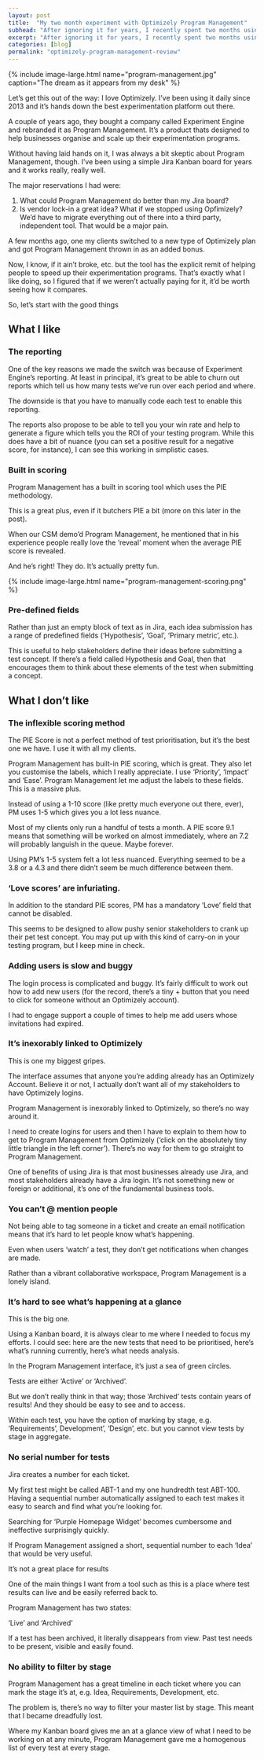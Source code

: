 ```yaml
---
layout: post
title:  "My two month experiment with Optimizely Program Management"
subhead: "After ignoring it for years, I recently spent two months using Optimizely’s experimentation program organisational tool. Instead of helping, it actually made things more difficult."
excerpt: "After ignoring it for years, I recently spent two months using Program Management, Optimizely’s experimentation program organisational tool. Instead of helping, it actually made things more difficult."
categories: [blog]
permalink: "optimizely-program-management-review"
---
```


{% include image-large.html name="program-management.jpg" caption="The dream as it appears from my desk" %}


Let’s get this out of the way: I love Optimizely. I’ve been using it daily since 2013 and it’s hands down the best experimentation platform out there. 

A couple of years ago, they bought a company called Experiment Engine and rebranded it as Program Management. It’s a product thats designed to help businesses organise and scale up their experimentation programs.

Without having laid hands on it, I was always a bit skeptic about Program Management, though. I’ve been using a simple Jira Kanban board for years and it works really, really well. 

The major reservations I had were:

1. What could Program Management do better than my Jira board?
2. Is vendor lock-in a great idea? What if we stopped using Opfimizely? We’d have to migrate everything out of there into a third party, independent tool. That would be a major pain. 

A few months ago, one my clients switched to a new type of Optimizely plan and got Program Management thrown in as an added bonus.

Now, I know, if it ain’t broke, etc. but the tool has the explicit remit of helping people to speed up their experimentation programs. That’s exactly what I like doing, so I figured that if we weren’t actually paying for it, it’d be worth seeing how it compares.

So, let’s start with the good things

## What I like

### The reporting 

One of the key reasons we made the switch was because of Experiment Engine’s reporting. At least in principal, it’s great to be able to churn out reports which tell us how many tests we’ve run over each period and where.

The downside is that you have to manually code each test to enable this reporting. 

The reports also propose to be able to tell you your win rate and help to generate a figure which tells you the ROI of your testing program. While this does have a bit of nuance (you can set a positive result for a negative score, for instance), I can see this working in simplistic cases.

### Built in scoring 

Program Management has a built in scoring tool which uses the PIE methodology.

This is a great plus, even if it butchers PIE a bit (more on this later in the post).

When our CSM demo’d Program Management, he mentioned that in his experience people really love the ‘reveal’ moment when the average PIE score is revealed. 

And he’s right! They do. It’s actually pretty fun.

{% include image-large.html name="program-management-scoring.png" %}

### Pre-defined fields

Rather than just an empty block of text as in Jira, each idea submission has a range of predefined fields (‘Hypothesis’, ‘Goal’, ‘Primary metric’, etc.).

This is useful to help stakeholders define their ideas before submitting a test concept. If there’s a field called Hypothesis and Goal, then that encourages them to think about these elements of the test when submitting a concept.


## What I don’t like

### The inflexible scoring method

The PIE Score is not a perfect method of test prioritisation, but it’s the best one we have. I use it with all my clients.

Program Management has built-in PIE scoring, which is great. They also let you customise the labels, which I really appreciate. I use ‘Priority’, ‘Impact’ and ‘Ease’. Program Management let me adjust the labels to these fields. This is a massive plus.

Instead of using a 1-10 score (like pretty much everyone out there, ever), PM uses 1-5 which gives you a lot less nuance.

Most of my clients only run a handful of tests a month. A PIE score 9.1 means that something will be worked on almost immediately, where an 7.2 will probably languish in the queue. Maybe forever.

Using PM’s 1-5 system felt a lot less nuanced. Everything seemed to be a 3.8 or a 4.3 and there didn’t seem be much difference between them.

### ‘Love scores’ are infuriating.

In addition to the standard PIE scores, PM has a mandatory ‘Love’ field that cannot be disabled.

This seems to be designed to allow pushy senior stakeholders to crank up their pet test concept. You may put up with this kind of carry-on in your testing program, but I keep mine in check.


### Adding users is slow and buggy

The login process is complicated and buggy. It’s fairly difficult to work out how to add new users (for the record, there’s a tiny + button that you need to click for someone without an Optimizely account). 

I had to engage support a couple of times to help me add users whose invitations had expired.

### It’s inexorably linked to Optimizely

This is one my biggest gripes.

The interface assumes that anyone you’re adding already has an Optimizely Account. Believe it or not, I actually don’t want all of my stakeholders to have Optimizely logins.

Program Management is inexorably linked to Optimizely, so there’s no way around it.

I need to create logins for users and then I have to explain to them how to get to Program Management  from Optimizely (‘click on the absolutely tiny little triangle in the left corner’). There’s no way for them to go straight to Program Management.

One of benefits of using Jira is that most businesses already use Jira, and most stakeholders already have a Jira login. It’s not something new or foreign or additional, it’s one of the fundamental business tools.

### You can’t @ mention people

Not being able to tag someone in a ticket and create an email notification means that it’s hard to let people know what’s happening.

Even when users ‘watch’ a test, they don’t get notifications when changes are made.

Rather than a vibrant collaborative workspace, Program Management is a lonely island.

### It’s hard to see what’s happening at a glance

This is the big one.

Using a Kanban board, it is always clear to me where I needed to focus my efforts. I could see: here are the new tests that need to be prioritised, here’s what’s running currently, here’s what needs analysis.

In the Program Management interface, it’s just a sea of green circles.

Tests are either ‘Active’ or ‘Archived’.

But we don’t really think in that way; those ‘Archived’ tests contain years of results! And they should be easy to see and to access.

Within each test, you have the option of marking by stage, e.g. ‘Requirements’, Development’, ‘Design’, etc. but you cannot view tests by stage in aggregate.

### No serial number for tests

Jira creates a number for each ticket. 

My first test might be called ABT-1 and my one hundredth test ABT-100. Having a sequential number automatically assigned to each test makes it easy to search and find what you’re looking for. 

Searching for ‘Purple Homepage Widget’ becomes cumbersome and ineffective surprisingly quickly.

If Program Management assigned a short, sequential number to each ‘Idea’ that would be very useful.

It’s not a great place for results

One of the main things I want from a tool such as this is a place where test results can live and be easily referred back to.

Program Management has two states:

‘Live’ and ‘Archived’

If a test has been archived, it literally disappears from view. Past test needs to be present, visible and easily found.

### No ability to filter by stage

Program Management has a great timeline in each ticket where you can mark the stage it’s at, e.g. Idea, Requirements, Development, etc.

The problem is, there’s no way to filter your master list by stage. This meant that I became dreadfully lost. 

Where my Kanban board gives me an at a glance view of what I need to be working on at any minute, Program Management gave me a homogenous list of every test at every stage. 




